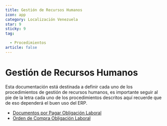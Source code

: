 ```yaml
---
title: Gestión de Recursos Humanos
icon: app
category: Localización Venezuela
star: 9
sticky: 9
tag:

  - Procedimientos
article: false
---
```


**Gestión de Recursos Humanos**
================================

Esta documentación está destinada a definir cada uno de los procedimientos de gestión de recursos humanos, es importante seguir al pie de la letra cada uno de los procedimientos descritos aquí recuerde que de eso dependerá el buen uso del ERP.

- [Documentos por Pagar Obligación Laboral](document-payable-labor-obligation/)
- [Orden de Compra Obligación Laboral](purchase-order-labor-obligation/)
